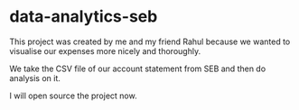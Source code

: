 # data-analytics-seb

This project was created by me and my friend Rahul because we wanted to visualise our expenses more nicely and thoroughly. 

We take the CSV file of our account statement from SEB and then do analysis on it. 

I will open source the project now.
